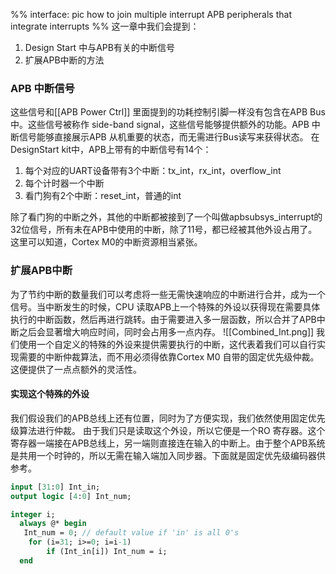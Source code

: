 %%
interface: pic
how to join multiple interrupt
APB peripherals that integrate interrupts
%%
这一章中我们会提到：
1. Design Start 中与APB有关的中断信号
2. 扩展APB中断的方法

### APB 中断信号
这些信号和[[APB Power Ctrl]] 里面提到的功耗控制引脚一样没有包含在APB Bus中。这些信号被称作 side-band signal，这些信号能够提供额外的功能。APB 中断信号能够直接展示APB 从机重要的状态，而无需进行Bus读写来获得状态。
在DesignStart kit中，APB上带有的中断信号有14个：
1. 每个对应的UART设备带有3个中断：tx_int，rx_int，overflow_int
2. 每个计时器一个中断
3. 看门狗有2个中断：reset_int，普通的int

除了看门狗的中断之外，其他的中断都被接到了一个叫做apbsubsys_interrupt的32位信号，所有未在APB中使用的中断，除了11号，都已经被其他外设占用了。这里可以知道，Cortex M0的中断资源相当紧张。

### 扩展APB中断
为了节约中断的数量我们可以考虑将一些无需快速响应的中断进行合并，成为一个信号。当中断发生的时候，CPU 读取APB上一个特殊的外设以获得现在需要具体执行的中断函数，然后再进行跳转。由于需要进入多一层函数，所以合并了APB中断之后会显著增大响应时间，同时会占用多一点内存。
											                    ![[Combined_Int.png]]
我们使用一个自定义的特殊的外设来提供需要执行的中断，这代表着我们可以自行实现需要的中断仲裁算法，而不用必须得依靠Cortex M0 自带的固定优先级仲裁。这便提供了一点点额外的灵活性。
#### 实现这个特殊的外设
我们假设我们的APB总线上还有位置，同时为了方便实现，我们依然使用固定优先级算法进行仲裁。
由于我们只是读取这个外设，所以它便是一个RO 寄存器。这个寄存器一端接在APB总线上，另一端则直接连在输入的中断上。由于整个APB系统是共用一个时钟的，所以无需在输入端加入同步器。下面就是固定优先级编码器供参考。
```systemverilog
input [31:0] Int_in;
output logic [4:0] Int_num;

integer i;
  always @* begin
   Int_num = 0; // default value if 'in' is all 0's
    for (i=31; i>=0; i=i-1)
        if (Int_in[i]) Int_num = i;
  end

```

